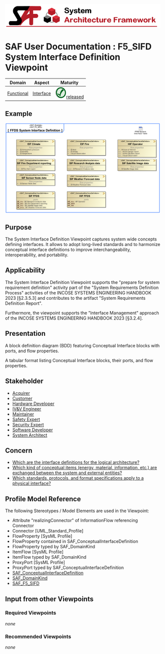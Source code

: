 ![System Architecture Framework](../diagrams/Banner_SAF.png)
# SAF User Documentation : **F5_SIFD** System Interface Definition Viewpoint
|**Domain**|**Aspect**|**Maturity**|
| --- | --- | --- |
|[Functional](../domains.md#Domain-Functional)|[Interface](../aspects.md#Aspect-Interface)|![Released](../diagrams/Symbol_confirmed.png )[released](../using-saf/maturity.md#released)|
## Example
![System-Interface-Definition-Viewpoint-primary-example.svg](../diagrams/vp-examples/System-Interface-Definition-Viewpoint-primary-example.svg)
## Purpose
The System Interface Definition Viewpoint captures system wide concepts defining interfaces. It allows to adopt long-lived standards and to harmonize conceptual interface definitions to improve interchangeability, interoperability, and portability.
## Applicability
The System Interface Definition Viewpoint supports the "prepare for system requirement definition" activity part of the "System Requirements Definition Process" activities of the INCOSE SYSTEMS ENGINEERING HANDBOOK 2023 [§2.3.5.3] and contributes to the artifact "System Requirements Definition Report".

Furthermore, the viewpoint supports the "Interface Management" approach of the INCOSE SYSTEMS ENGINEERING HANDBOOK 2023 [§3.2.4].
## Presentation
A block definition diagram (BDD) featuring Conceptual Interface blocks with ports, and flow properties.

A tabular format listing Conceptual Interface blocks, their ports, and flow properties.

## Stakeholder
* [Acquirer](../stakeholders.md#Acquirer)
* [Customer](../stakeholders.md#Customer)
* [Hardware Developer](../stakeholders.md#Hardware-Developer)
* [IV&V Engineer](../stakeholders.md#IV&V-Engineer)
* [Maintainer](../stakeholders.md#Maintainer)
* [Safety Expert](../stakeholders.md#Safety-Expert)
* [Security Expert](../stakeholders.md#Security-Expert)
* [Software Developer](../stakeholders.md#Software-Developer)
* [System Architect](../stakeholders.md#System-Architect)
## Concern
* [Which are the interface definitions for the logical architecture?](../concerns.md#_2021x_2_8710274_1698695260372_8568_48717)
* [Which kind of conceptual items (energy, material, information, etc.) are exchanged between the system and external entities?](../concerns.md#_2021x_2_8710274_1674576759154_22704_23559)
* [Which standards, protocols, and format specifications apply to a physical interface?](../concerns.md#_2021x_2_8710274_1674576758891_215548_23373)
## Profile Model Reference
The following Stereotypes / Model Elements are used in the Viewpoint:
* Attribute "realizingConnector" of InformationFlow referencing Connector
* Connector [UML_Standard_Profile]
* FlowProperty [SysML Profile]
* FlowProperty contained in SAF_ConceptualInterfaceDefinition
* FlowProperty typed by SAF_DomainKind
* ItemFlow [SysML Profile]
* ItemFlow typed by SAF_DomainKind
* ProxyPort [SysML Profile]
* ProxyPort typed by SAF_ConceptualInterfaceDefinition
* [SAF_ConceptualInterfaceDefinition](../stereotypes.md#SAF_ConceptualInterfaceDefinition)
* [SAF_DomainKind](../stereotypes.md#SAF_DomainKind)
* [SAF_F5_SIFD](../stereotypes.md#SAF_F5_SIFD)
## Input from other Viewpoints
### Required Viewpoints
*none*
### Recommended Viewpoints
*none*
